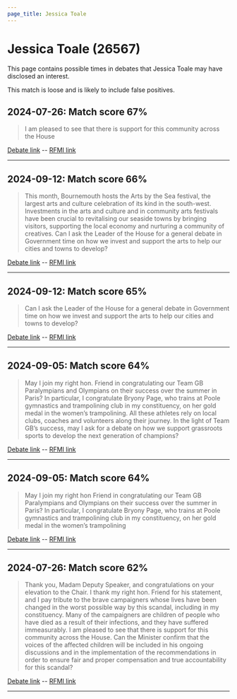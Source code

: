 ```yaml
---
page_title: Jessica Toale
---
```


# Jessica Toale  (26567)

This page contains possible times in debates that Jessica Toale may have disclosed an interest.

This match is loose and is likely to include false positives. 



## 2024-07-26: Match score 67%

>I am pleased to see that there is support for this community across the House

[Debate link](https://www.theyworkforyou.com/debates/?id=2024-07-26d.935.3)  --  [RFMI link](https://www.theyworkforyou.com/mp/26567/register)


---



## 2024-09-12: Match score 66%

>This month, Bournemouth hosts the Arts by the Sea festival, the largest arts and culture celebration of its kind in the south-west. Investments in the arts and culture and in community arts festivals have been crucial to revitalising our seaside towns by bringing visitors, supporting the local economy and nurturing a community of creatives. Can I ask the Leader of the House for a general debate in Government time on how we invest and support the arts to help our cities and towns to develop?

[Debate link](https://www.theyworkforyou.com/debates/?id=2024-09-12b.979.0)  --  [RFMI link](https://www.theyworkforyou.com/mp/26567/register)


---



## 2024-09-12: Match score 65%

>Can I ask the Leader of the House for a general debate in Government time on how we invest and support the arts to help our cities and towns to develop?

[Debate link](https://www.theyworkforyou.com/debates/?id=2024-09-12b.979.0)  --  [RFMI link](https://www.theyworkforyou.com/mp/26567/register)


---



## 2024-09-05: Match score 64%

>May I join my right hon. Friend in congratulating our Team GB Paralympians and Olympians on their success over the summer in Paris? In particular, I congratulate Bryony Page, who trains at Poole gymnastics and trampolining club in my constituency, on her gold medal in the women’s trampolining. All these athletes rely on local clubs, coaches and volunteers along their journey. In the light of Team GB’s success, may I ask for a debate on how we support grassroots sports to develop the next generation of champions?

[Debate link](https://www.theyworkforyou.com/debates/?id=2024-09-05b.443.0)  --  [RFMI link](https://www.theyworkforyou.com/mp/26567/register)


---



## 2024-09-05: Match score 64%

>May I join my right hon Friend in congratulating our Team GB Paralympians and Olympians on their success over the summer in Paris? In particular, I congratulate Bryony Page, who trains at Poole gymnastics and trampolining club in my constituency, on her gold medal in the women’s trampolining

[Debate link](https://www.theyworkforyou.com/debates/?id=2024-09-05b.443.0)  --  [RFMI link](https://www.theyworkforyou.com/mp/26567/register)


---



## 2024-07-26: Match score 62%

>Thank you, Madam Deputy Speaker, and congratulations on your elevation to the Chair. I thank my right hon. Friend for his statement, and I pay tribute to the brave campaigners whose lives have been changed in the worst possible way by this scandal, including in my constituency. Many of the campaigners are children of people who have died as a result of their infections, and they have suffered immeasurably. I am pleased to see that there is support for this community across the House. Can the Minister confirm that the voices of the affected children will be included in his ongoing discussions and in the implementation of the recommendations in order to ensure fair and proper compensation and true accountability for this scandal?

[Debate link](https://www.theyworkforyou.com/debates/?id=2024-07-26d.935.3)  --  [RFMI link](https://www.theyworkforyou.com/mp/26567/register)


---

